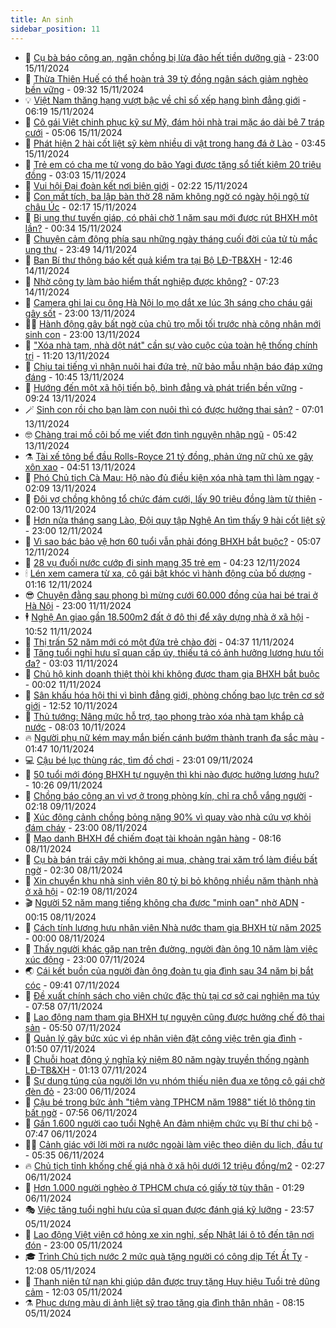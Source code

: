 ```yaml
---
title: An sinh
sidebar_position: 11
---
```


<!-- dantri-an-sinh:START -->
- 👺 [Cụ bà báo công an, ngăn chồng bị lừa đảo hết tiền dưỡng già](https://dantri.com.vn/an-sinh/cu-ba-bao-cong-an-ngan-chong-bi-lua-dao-het-tien-duong-gia-20241115193444244.htm) - 23:00 15/11/2024
- 👀 [Thừa Thiên Huế có thể hoàn trả 39 tỷ đồng ngân sách giảm nghèo bền vững](https://dantri.com.vn/an-sinh/thua-thien-hue-co-the-hoan-tra-39-ty-dong-ngan-sach-giam-ngheo-ben-vung-20241115101020484.htm) - 09:32 15/11/2024
- 💡 [Việt Nam thăng hạng vượt bậc về chỉ số xếp hạng bình đẳng giới](https://dantri.com.vn/an-sinh/viet-nam-thang-hang-vuot-bac-ve-chi-so-xep-hang-binh-dang-gioi-20241115122233500.htm) - 06:19 15/11/2024
- 💄 [Cô gái Việt chinh phục kỹ sư Mỹ, đám hỏi nhà trai mặc áo dài bê 7 tráp cưới](https://dantri.com.vn/an-sinh/co-gai-viet-chinh-phuc-ky-su-my-dam-hoi-nha-trai-mac-ao-dai-be-7-trap-cuoi-20241114200358785.htm) - 05:06 15/11/2024
- 🧠 [Phát hiện 2 hài cốt liệt sỹ kèm nhiều di vật trong hang đá ở Lào](https://dantri.com.vn/an-sinh/phat-hien-2-hai-cot-liet-sy-kem-nhieu-di-vat-trong-hang-da-o-lao-20241115103342026.htm) - 03:45 15/11/2024
- 🫣 [Trẻ em có cha mẹ tử vong do bão Yagi được tặng sổ tiết kiệm 20 triệu đồng](https://dantri.com.vn/an-sinh/tre-em-co-cha-me-tu-vong-do-bao-yagi-duoc-tang-so-tiet-kiem-20-trieu-dong-20241115095113143.htm) - 03:03 15/11/2024
- 🥸 [Vui hội Đại đoàn kết nơi biên giới](https://dantri.com.vn/an-sinh/vui-hoi-dai-doan-ket-noi-bien-gioi-20241114094153437.htm) - 02:22 15/11/2024
- 🤭 [Con mất tích, ba lập bàn thờ 28 năm không ngờ có ngày hội ngộ từ châu Úc](https://dantri.com.vn/an-sinh/con-mat-tich-ba-lap-ban-tho-28-nam-khong-ngo-co-ngay-hoi-ngo-tu-chau-uc-20241114171552435.htm) - 02:17 15/11/2024
- 💂 [Bị ung thư tuyến giáp, có phải chờ 1 năm sau mới được rút BHXH một lần?](https://dantri.com.vn/an-sinh/bi-ung-thu-tuyen-giap-co-phai-cho-1-nam-sau-moi-duoc-rut-bhxh-mot-lan-20241112144857544.htm) - 00:34 15/11/2024
- 🦣 [Chuyện cảm động phía sau những ngày tháng cuối đời của tử tù mắc ung thư](https://dantri.com.vn/an-sinh/chuyen-cam-dong-phia-sau-nhung-ngay-thang-cuoi-doi-cua-tu-tu-mac-ung-thu-20241114170531124.htm) - 23:49 14/11/2024
- 🧰 [Ban Bí thư thông báo kết quả kiểm tra tại Bộ LĐ-TB&amp;XH](https://dantri.com.vn/an-sinh/ban-bi-thu-thong-bao-ket-qua-kiem-tra-tai-bo-ld-tbxh-20241114175512134.htm) - 12:46 14/11/2024
- 🤩 [Nhờ công ty làm bảo hiểm thất nghiệp được không?](https://dantri.com.vn/an-sinh/nho-cong-ty-lam-bao-hiem-that-nghiep-duoc-khong-20241112131039564.htm) - 07:23 14/11/2024
- 🤖 [Camera ghi lại cụ ông Hà Nội lọ mọ dắt xe lúc 3h sáng cho cháu gái gây sốt](https://dantri.com.vn/an-sinh/camera-ghi-lai-cu-ong-ha-noi-lo-mo-dat-xe-luc-3h-sang-cho-chau-gai-gay-sot-20241113203602045.htm) - 23:00 13/11/2024
- 🧑‍💻 [Hành động gây bất ngờ của chủ trọ mỗi tối trước nhà công nhân mới sinh con](https://dantri.com.vn/an-sinh/hanh-dong-gay-bat-ngo-cua-chu-tro-moi-toi-truoc-nha-cong-nhan-moi-sinh-con-20241113110040949.htm) - 23:00 13/11/2024
- 🦍 [&quot;Xóa nhà tạm, nhà dột nát&quot; cần sự vào cuộc của toàn hệ thống chính trị](https://dantri.com.vn/an-sinh/xoa-nha-tam-nha-dot-nat-can-su-vao-cuoc-cua-toan-he-thong-chinh-tri-20241113174814058.htm) - 11:20 13/11/2024
- 🦆 [Chịu tai tiếng vì nhận nuôi hai đứa trẻ, nữ bảo mẫu nhận báo đáp xứng đáng](https://dantri.com.vn/an-sinh/chiu-tai-tieng-vi-nhan-nuoi-hai-dua-tre-nu-bao-mau-nhan-bao-dap-xung-dang-20241113115421201.htm) - 10:45 13/11/2024
- 🌊 [Hướng đến một xã hội tiến bộ, bình đẳng và phát triển bền vững](https://dantri.com.vn/an-sinh/huong-den-mot-xa-hoi-tien-bo-binh-dang-va-phat-trien-ben-vung-20241113121842249.htm) - 09:24 13/11/2024
- 🪄 [Sinh con rồi cho bạn làm con nuôi thì có được hưởng thai sản?](https://dantri.com.vn/an-sinh/sinh-con-roi-cho-ban-lam-con-nuoi-thi-co-duoc-huong-thai-san-20241112121155146.htm) - 07:01 13/11/2024
- 🤓 [Chàng trai mồ côi bố mẹ viết đơn tình nguyện nhập ngũ](https://dantri.com.vn/an-sinh/chang-trai-mo-coi-bo-me-viet-don-tinh-nguyen-nhap-ngu-20241113113347984.htm) - 05:42 13/11/2024
- ⚗️ [Tài xế tông bể đầu Rolls-Royce 21 tỷ đồng, phản ứng nữ chủ xe gây xôn xao](https://dantri.com.vn/an-sinh/tai-xe-tong-be-dau-rolls-royce-21-ty-dong-phan-ung-nu-chu-xe-gay-xon-xao-20241113100926280.htm) - 04:51 13/11/2024
- 💃 [Phó Chủ tịch Cà Mau: Hộ nào đủ điều kiện xóa nhà tạm thì làm ngay](https://dantri.com.vn/an-sinh/pho-chu-tich-ca-mau-ho-nao-du-dieu-kien-xoa-nha-tam-thi-lam-ngay-20241112152508832.htm) - 02:09 13/11/2024
- 💼 [Đôi vợ chồng không tổ chức đám cưới, lấy 90 triệu đồng làm từ thiện](https://dantri.com.vn/an-sinh/doi-vo-chong-khong-to-chuc-dam-cuoi-lay-90-trieu-dong-lam-tu-thien-20241111234452035.htm) - 02:00 13/11/2024
- 🤖 [Hơn nửa tháng sang Lào, Đội quy tập Nghệ An tìm thấy 9 hài cốt liệt sỹ](https://dantri.com.vn/an-sinh/hon-nua-thang-sang-lao-doi-quy-tap-nghe-an-tim-thay-9-hai-cot-liet-sy-20241112155029412.htm) - 23:00 12/11/2024
- 🧐 [Vì sao bác bảo vệ hơn 60 tuổi vẫn phải đóng BHXH bắt buộc?](https://dantri.com.vn/an-sinh/vi-sao-bac-bao-ve-hon-60-tuoi-van-phai-dong-bhxh-bat-buoc-20241111113153896.htm) - 05:07 12/11/2024
- 💯 [28 vụ đuối nước cướp đi sinh mạng 35 trẻ em](https://dantri.com.vn/an-sinh/28-vu-duoi-nuoc-cuop-di-sinh-mang-35-tre-em-20241112101407531.htm) - 04:23 12/11/2024
- 🕯 [Lén xem camera từ xa, cô gái bật khóc vì hành động của bố dượng](https://dantri.com.vn/an-sinh/len-xem-camera-tu-xa-co-gai-bat-khoc-vi-hanh-dong-cua-bo-duong-20241112002308950.htm) - 01:16 12/11/2024
- 😎 [Chuyện đằng sau phong bì mừng cưới 60.000 đồng của hai bé trai ở Hà Nội](https://dantri.com.vn/an-sinh/chuyen-dang-sau-phong-bi-mung-cuoi-60000-dong-cua-hai-be-trai-o-ha-noi-20241111180607017.htm) - 23:00 11/11/2024
- 🕴 [Nghệ An giao gần 18.500m2 đất ở đô thị để xây dựng nhà ở xã hội](https://dantri.com.vn/an-sinh/nghe-an-giao-gan-18500m2-dat-o-do-thi-de-xay-dung-nha-o-xa-hoi-20241111121255315.htm) - 10:52 11/11/2024
- 🤖 [Thị trấn 52 năm mới có một đứa trẻ chào đời](https://dantri.com.vn/an-sinh/thi-tran-52-nam-moi-co-mot-dua-tre-chao-doi-20241111104536403.htm) - 04:37 11/11/2024
- 🤡 [Tăng tuổi nghỉ hưu sĩ quan cấp úy, thiếu tá có ảnh hưởng lương hưu tối đa?](https://dantri.com.vn/an-sinh/tang-tuoi-nghi-huu-si-quan-cap-uy-thieu-ta-co-anh-huong-luong-huu-toi-da-20241111094432759.htm) - 03:03 11/11/2024
- 💪 [Chủ hộ kinh doanh thiệt thòi khi không được tham gia BHXH bắt buộc](https://dantri.com.vn/an-sinh/chu-ho-kinh-doanh-thiet-thoi-khi-khong-duoc-tham-gia-bhxh-bat-buoc-20241110234842851.htm) - 00:02 11/11/2024
- 🌝 [Sân khấu hóa hội thi vì bình đẳng giới, phòng chống bạo lực trên cơ sở giới](https://dantri.com.vn/an-sinh/san-khau-hoa-hoi-thi-vi-binh-dang-gioi-phong-chong-bao-luc-tren-co-so-gioi-20241110162626789.htm) - 12:52 10/11/2024
- 🤩 [Thủ tướng: Nâng mức hỗ trợ, tạo phong trào xóa nhà tạm khắp cả nước](https://dantri.com.vn/an-sinh/thu-tuong-nang-muc-ho-tro-tao-phong-trao-xoa-nha-tam-khap-ca-nuoc-20241110150311510.htm) - 08:03 10/11/2024
- 🔥 [Người phụ nữ kém may mắn biến cánh bướm thành tranh đa sắc màu](https://dantri.com.vn/an-sinh/nguoi-phu-nu-kem-may-man-bien-canh-buom-thanh-tranh-da-sac-mau-20241109200518494.htm) - 01:47 10/11/2024
- 💻 [Cậu bé lục thùng rác, tìm đồ chơi](https://dantri.com.vn/an-sinh/cau-be-luc-thung-rac-tim-do-choi-20241109092513165.htm) - 23:01 09/11/2024
- 💄 [50 tuổi mới đóng BHXH tự nguyện thì khi nào được hưởng lương hưu?](https://dantri.com.vn/an-sinh/50-tuoi-moi-dong-bhxh-tu-nguyen-thi-khi-nao-duoc-huong-luong-huu-20241109171032883.htm) - 10:26 09/11/2024
- 🦆 [Chồng báo công an vì vợ ở trong phòng kín, chỉ ra chỗ vắng người](https://dantri.com.vn/an-sinh/chong-bao-cong-an-vi-vo-o-trong-phong-kin-chi-ra-cho-vang-nguoi-20241109071403996.htm) - 02:18 09/11/2024
- 🐲 [Xúc động cảnh chồng bỏng nặng 90% vì quay vào nhà cứu vợ khỏi đám cháy](https://dantri.com.vn/an-sinh/xuc-dong-canh-chong-bong-nang-90-vi-quay-vao-nha-cuu-vo-khoi-dam-chay-20241108173640246.htm) - 23:00 08/11/2024
- 🥷 [Mạo danh BHXH để chiếm đoạt tài khoản ngân hàng](https://dantri.com.vn/an-sinh/mao-danh-bhxh-de-chiem-doat-tai-khoan-ngan-hang-20241108053053635.htm) - 08:16 08/11/2024
- 💯 [Cụ bà bán trái cây mời không ai mua, chàng trai xăm trổ làm điều bất ngờ](https://dantri.com.vn/an-sinh/cu-ba-ban-trai-cay-moi-khong-ai-mua-chang-trai-xam-tro-lam-dieu-bat-ngo-20241107114831439.htm) - 02:30 08/11/2024
- 🧐 [Xin chuyển khu nhà sinh viên 80 tỷ bị bỏ không nhiều năm thành nhà ở xã hội](https://dantri.com.vn/an-sinh/xin-chuyen-khu-nha-sinh-vien-80-ty-bi-bo-khong-nhieu-nam-thanh-nha-o-xa-hoi-20241107210136375.htm) - 02:19 08/11/2024
- 🎬 [Người 52 năm mang tiếng không cha được &quot;minh oan&quot; nhờ ADN](https://dantri.com.vn/an-sinh/nguoi-52-nam-mang-tieng-khong-cha-duoc-minh-oan-nho-adn-20241107121924374.htm) - 00:15 08/11/2024
- 🦍 [Cách tính lương hưu nhân viên Nhà nước tham gia BHXH từ năm 2025](https://dantri.com.vn/an-sinh/cach-tinh-luong-huu-nhan-vien-nha-nuoc-tham-gia-bhxh-tu-nam-2025-20241107130503655.htm) - 00:00 08/11/2024
- 🫶 [Thấy người khác gặp nạn trên đường, người đàn ông 10 năm làm việc xúc động](https://dantri.com.vn/an-sinh/thay-nguoi-khac-gap-nan-tren-duong-nguoi-dan-ong-10-nam-lam-viec-xuc-dong-20241107113908037.htm) - 23:00 07/11/2024
- 🌏 [Cái kết buồn của người đàn ông đoàn tụ gia đình sau 34 năm bị bắt cóc](https://dantri.com.vn/an-sinh/cai-ket-buon-cua-nguoi-dan-ong-doan-tu-gia-dinh-sau-34-nam-bi-bat-coc-20241107154433039.htm) - 09:41 07/11/2024
- 🫣 [Đề xuất chính sách cho viên chức đặc thù tại cơ sở cai nghiện ma túy](https://dantri.com.vn/an-sinh/de-xuat-chinh-sach-cho-vien-chuc-dac-thu-tai-co-so-cai-nghien-ma-tuy-20241107144828355.htm) - 07:58 07/11/2024
- 🥰 [Lao động nam tham gia BHXH tự nguyện cũng được hưởng chế độ thai sản](https://dantri.com.vn/an-sinh/lao-dong-nam-tham-gia-bhxh-tu-nguyen-cung-duoc-huong-che-do-thai-san-20241107113212564.htm) - 05:50 07/11/2024
- 🎊 [Quản lý gây bức xúc vì ép nhân viên đặt công việc trên gia đình](https://dantri.com.vn/an-sinh/quan-ly-gay-buc-xuc-vi-ep-nhan-vien-dat-cong-viec-tren-gia-dinh-20241106120950211.htm) - 01:50 07/11/2024
- 💄 [Chuỗi hoạt động ý nghĩa kỷ niệm 80 năm ngày truyền thống ngành LĐ-TB&amp;XH](https://dantri.com.vn/an-sinh/chuoi-hoat-dong-y-nghia-ky-niem-80-nam-ngay-truyen-thong-nganh-ld-tbxh-20241106203649559.htm) - 01:13 07/11/2024
- 👹 [Sự dung túng của người lớn vụ nhóm thiếu niên đua xe tông cô gái chờ đèn đỏ](https://dantri.com.vn/an-sinh/su-dung-tung-cua-nguoi-lon-vu-nhom-thieu-nien-dua-xe-tong-co-gai-cho-den-do-20241106144659562.htm) - 23:00 06/11/2024
- 💯 [Cậu bé trong bức ảnh &quot;tiệm vàng TPHCM năm 1988&quot; tiết lộ thông tin bất ngờ](https://dantri.com.vn/an-sinh/cau-be-trong-buc-anh-tiem-vang-tphcm-nam-1988-tiet-lo-thong-tin-bat-ngo-20241106132732941.htm) - 07:56 06/11/2024
- 📝 [Gần 1.600 người cao tuổi Nghệ An đảm nhiệm chức vụ Bí thư chi bộ](https://dantri.com.vn/an-sinh/gan-1600-nguoi-cao-tuoi-nghe-an-dam-nhiem-chuc-vu-bi-thu-chi-bo-20241106140205080.htm) - 07:47 06/11/2024
- 👨‍🏫 [Cảnh giác với lời mời ra nước ngoài làm việc theo diện du lịch, đầu tư](https://dantri.com.vn/lao-dong-viec-lam/canh-giac-voi-loi-moi-ra-nuoc-ngoai-lam-viec-theo-dien-du-lich-dau-tu-20241106121616638.htm) - 05:35 06/11/2024
- 🔥 [Chủ tịch tỉnh khống chế giá nhà ở xã hội dưới 12 triệu đồng/m2](https://dantri.com.vn/an-sinh/chu-tich-tinh-khong-che-gia-nha-o-xa-hoi-duoi-12-trieu-dongm2-20241106070912255.htm) - 02:27 06/11/2024
- 🧰 [Hơn 1.000 người nghèo ở TPHCM chưa có giấy tờ tùy thân](https://dantri.com.vn/an-sinh/hon-1000-nguoi-ngheo-o-tphcm-chua-co-giay-to-tuy-than-20241106040825924.htm) - 01:29 06/11/2024
- 🎭 [Việc tăng tuổi nghỉ hưu của sĩ quan được đánh giá kỹ lưỡng](https://dantri.com.vn/an-sinh/viec-tang-tuoi-nghi-huu-cua-si-quan-duoc-danh-gia-ky-luong-20241105215452146.htm) - 23:57 05/11/2024
- 🔭 [Lao động Việt viện cớ hỏng xe xin nghỉ, sếp Nhật lái ô tô đến tận nơi đón](https://dantri.com.vn/an-sinh/lao-dong-viet-vien-co-hong-xe-xin-nghi-sep-nhat-lai-o-to-den-tan-noi-don-20241105161028225.htm) - 23:00 05/11/2024
- 🎓 [Trình Chủ tịch nước 2 mức quà tặng người có công dịp Tết Ất Tỵ](https://dantri.com.vn/an-sinh/trinh-chu-tich-nuoc-2-muc-qua-tang-nguoi-co-cong-dip-tet-at-ty-20241105185841662.htm) - 12:08 05/11/2024
- 🦅 [Thanh niên tử nạn khi giúp dân được truy tặng Huy hiệu Tuổi trẻ dũng cảm](https://dantri.com.vn/an-sinh/thanh-nien-tu-nan-khi-giup-dan-duoc-truy-tang-huy-hieu-tuoi-tre-dung-cam-20241105174747210.htm) - 12:03 05/11/2024
- ⚗️ [Phục dựng màu di ảnh liệt sỹ trao tặng gia đình thân nhân](https://dantri.com.vn/an-sinh/phuc-dung-mau-di-anh-liet-sy-trao-tang-gia-dinh-than-nhan-20241105144958999.htm) - 08:15 05/11/2024<!-- dantri-an-sinh:END -->
